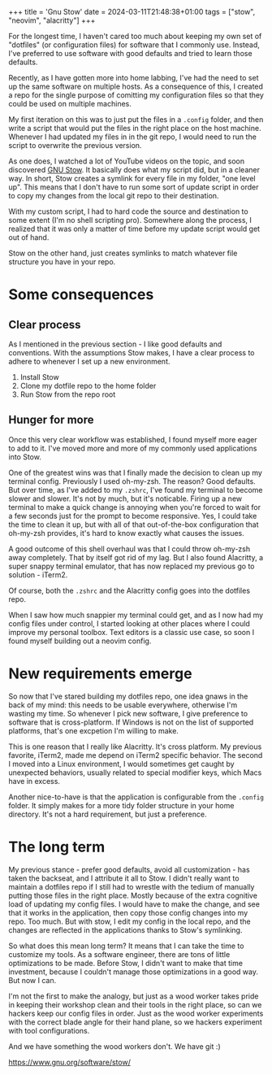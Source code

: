 +++
title = 'Gnu Stow'
date = 2024-03-11T21:48:38+01:00
tags = ["stow", "neovim", "alacritty"]
+++

For the longest time, I haven't cared too much about keeping my own set of "dotfiles" (or configuration
files) for software that I commonly use. Instead, I've preferred to use software with good defaults
and tried to learn those defaults.

Recently, as I have gotten more into home labbing, I've had the
need to set up the same software on multiple hosts. As a consequence of this, I created a repo for the
single purpose of comitting my configuration files so that they could be used on multiple machines.

My first iteration on this was to just put the files in a `.config` folder, and then write a script
that would put the files in the right place on the host machine. Whenever I had updated my files in
in the git repo, I would need to run the script to overwrite the previous version.

As one does, I watched a lot of YouTube videos on the topic, and soon discovered [GNU Stow](https://www.gnu.org/software/stow/).
It basically does what my script did, but in a cleaner way. In short, Stow creates a symlink for every file in my
folder, "one level up". This means that I don't have to run some sort of update script in order to
copy my changes from the local git repo to their destination.

With my custom script, I had to hard code the source and destination to some extent (I'm no shell scripting pro).
Somewhere along the process, I realized that it was only a matter of time before my update script
would get out of hand.

Stow on the other hand, just creates symlinks to match whatever file structure you have in your repo.

# Some consequences

## Clear process

As I mentioned in the previous section - I like good defaults and conventions. With the assumptions Stow
makes, I have a clear process to adhere to whenever I set up a new environment.

1. Install Stow
2. Clone my dotfile repo to the home folder
3. Run Stow from the repo root

## Hunger for more

Once this very clear workflow was established, I found myself more eager to add to it. I've moved more and
more of my commonly used applications into Stow.

One of the greatest wins was that I finally made the decision to clean up my terminal config. Previously I
used oh-my-zsh. The reason? Good defaults. But over time, as I've added to my `.zshrc`, I've found my terminal
to become slower and slower. It's not by much, but it's noticable. Firing up a new terminal to make a quick change
is annoying when you're forced to wait for a few seconds just for the prompt to become responsive. Yes, I could
take the time to clean it up, but with all of that out-of-the-box configuration that oh-my-zsh provides, it's
hard to know exactly what causes the issues.

A good outcome of this shell overhaul was that I could throw oh-my-zsh away completely. That by itself got
rid of my lag. But I also found Alacritty, a super snappy terminal emulator, that has now replaced my previous
go to solution - iTerm2.

Of course, both the `.zshrc` and the Alacritty config goes into the dotfiles repo.

When I saw how much snappier my terminal could get, and as I now had my config files under control, I started
looking at other places where I could improve my personal toolbox. Text editors is a classic use case, so soon
I found myself building out a neovim config.

# New requirements emerge

So now that I've stared building my dotfiles repo, one idea gnaws in the back of my mind: this needs to be usable
everywhere, otherwise I'm wasting my time. So whenever I pick new software, I give preference to software that is
cross-platform. If Windows is not on the list of supported platforms, that's one excpetion I'm willing to make.

This is one reason that I really like Alacritty. It's cross platform. My previous favorite, iTerm2, made me depend
on iTerm2 specific behavior. The second I moved into a Linux environment, I would sometimes get caught by unexpected
behaviors, usually related to special modifier keys, which Macs have in excess.

Another nice-to-have is that the application is configurable from the `.config` folder. It simply makes for a more
tidy folder structure in your home directory. It's not a hard requirement, but just a preference.

# The long term

My previous stance - prefer good defaults, avoid all customization - has taken the backseat, and I attribute it
all to Stow. I didn't really want to maintain a dotfiles repo if I still had to wrestle with the tedium of
manually putting those files in the right place.
Mostly because of the extra cognitive load of updating my config files. I would have to
make the change, and see that it works in the application, then copy those config changes into my repo.
Too much. But with stow, I edit my config in the local repo, and the changes are reflected in the applications
thanks to Stow's symlinking.

So what does this mean long term? It means that I can take the time to customize my tools. As a software engineer,
there are tons of little optimizations to be made. Before Stow, I didn't want to make that time investment,
because I couldn't manage those optimizations in a good way. But now I can.

I'm not the first to make the analogy, but just as a wood worker takes pride in keeping their workshop clean and
their tools in the right place, so can we hackers keep our config files in order. Just as the wood worker experiments with
the correct blade angle for their hand plane, so we hackers experiment with tool configurations.

And we have something the wood workers don't. We have git :)

https://www.gnu.org/software/stow/

